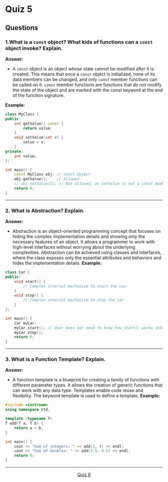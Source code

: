 # Quiz 5
## Questions 

### **1.What is a `const` object? What kids of functions can a `const` object invoke? Explain.**
**Answer:**
- A `const` object is an object whose state cannot be modified after it is created. This means that once a `const` object is initialized, none of its data members can be changed, and only `const` member functions can be called on it. `const` member functions are functions that do not modify the state of the object and are marked with the const keyword at the end of the function signature.

**Example:**
```c++
class MyClass {
public:
    int getValue() const {
        return value;
    }
    void setValue(int v) {
        value = v;
    }
private:
    int value;
};

int main() {
    const MyClass obj; // const object
    obj.getValue();    // Allowed
    // obj.setValue(5); // Not allowed, as setValue is not a const member function
    return 0;
}
```
---
### **2. What is Abstraction? Explain.**
**Answer:**
- Abstraction is an object-oriented programming concept that focuses on hiding the complex implementation details and showing only the necessary features of an object. It allows a programmer to work with high-level interfaces without worrying about the underlying complexities. Abstraction can be achieved using classes and interfaces, where the class exposes only the essential attributes and behaviors and hides the implementation details.
**Example:**
```c++
class Car {
public:
    void start() {
        // Complex internal mechanism to start the car
    }
    void stop() {
        // Complex internal mechanism to stop the car
    }
};

int main() {
    Car myCar;
    myCar.start(); // User does not need to know how start() works internally
    myCar.stop();
    return 0;
}
```
---
### **3. What is a Function Template? Explain.**
**Answer:**
- A function template is a blueprint for creating a family of functions with different parameter types. It allows the creation of generic functions that can work with any data type. Templates enable code reuse and flexibility. The keyword template is used to define a template.
**Example:**
```c++
#include <iostream>
using namespace std;

template <typename T>
T add(T a, T b) {
    return a + b;
}

int main() {
    cout << "Sum of integers: " << add(3, 4) << endl;
    cout << "Sum of doubles: " << add(3.5, 4.5) << endl;
    return 0;
}
```
---

<p align= "center">
  <a href="https://github.com/MarkShinozaki/CPTS122-DataStructures/tree/Quizzes/Quiz%206">Quiz 6</a>
</p>


  
